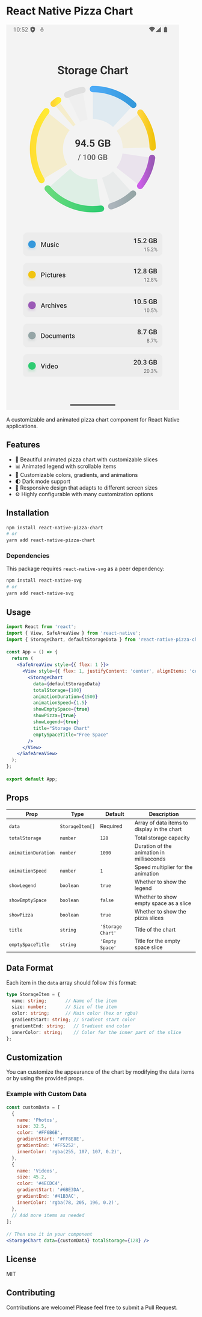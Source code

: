 # React Native Pizza Chart

![Pizza Chart Demo](./src/assets/ss.png)

A customizable and animated pizza chart component for React Native applications.

## Features

- 🍕 Beautiful animated pizza chart with customizable slices
- 📊 Animated legend with scrollable items
- 🎨 Customizable colors, gradients, and animations
- 🌓 Dark mode support
- 📱 Responsive design that adapts to different screen sizes
- ⚙️ Highly configurable with many customization options

## Installation

```bash
npm install react-native-pizza-chart
# or
yarn add react-native-pizza-chart
```

### Dependencies

This package requires `react-native-svg` as a peer dependency:

```bash
npm install react-native-svg
# or
yarn add react-native-svg
```

## Usage

```jsx
import React from 'react';
import { View, SafeAreaView } from 'react-native';
import { StorageChart, defaultStorageData } from 'react-native-pizza-chart';

const App = () => {
  return (
    <SafeAreaView style={{ flex: 1 }}>
      <View style={{ flex: 1, justifyContent: 'center', alignItems: 'center' }}>
        <StorageChart
          data={defaultStorageData}
          totalStorage={100}
          animationDuration={1500}
          animationSpeed={1.5}
          showEmptySpace={true}
          showPizza={true}
          showLegend={true}
          title="Storage Chart"
          emptySpaceTitle="Free Space"
        />
      </View>
    </SafeAreaView>
  );
};

export default App;
```

## Props

| Prop | Type | Default | Description |
|------|------|---------|-------------|
| `data` | `StorageItem[]` | Required | Array of data items to display in the chart |
| `totalStorage` | `number` | `128` | Total storage capacity |
| `animationDuration` | `number` | `1000` | Duration of the animation in milliseconds |
| `animationSpeed` | `number` | `1` | Speed multiplier for the animation |
| `showLegend` | `boolean` | `true` | Whether to show the legend |
| `showEmptySpace` | `boolean` | `false` | Whether to show empty space as a slice |
| `showPizza` | `boolean` | `true` | Whether to show the pizza slices |
| `title` | `string` | `'Storage Chart'` | Title of the chart |
| `emptySpaceTitle` | `string` | `'Empty Space'` | Title for the empty space slice |

## Data Format

Each item in the `data` array should follow this format:

```typescript
type StorageItem = {
  name: string;       // Name of the item
  size: number;       // Size of the item
  color: string;      // Main color (hex or rgba)
  gradientStart: string; // Gradient start color
  gradientEnd: string;   // Gradient end color
  innerColor: string;    // Color for the inner part of the slice
};
```

## Customization

You can customize the appearance of the chart by modifying the data items or by using the provided props.

### Example with Custom Data

```jsx
const customData = [
  {
    name: 'Photos',
    size: 32.5,
    color: '#FF6B6B',
    gradientStart: '#FF8E8E',
    gradientEnd: '#FF5252',
    innerColor: 'rgba(255, 107, 107, 0.2)',
  },
  {
    name: 'Videos',
    size: 45.2,
    color: '#4ECDC4',
    gradientStart: '#6BE3DA',
    gradientEnd: '#41B3AC',
    innerColor: 'rgba(78, 205, 196, 0.2)',
  },
  // Add more items as needed
];

// Then use it in your component
<StorageChart data={customData} totalStorage={128} />
```

## License

MIT

## Contributing

Contributions are welcome! Please feel free to submit a Pull Request.
